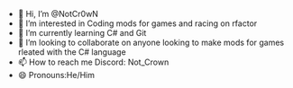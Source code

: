 - 👋 Hi, I’m @NotCr0wN
- 👀 I’m interested in Coding mods for games and racing on rfactor
- 🌱 I’m currently learning C# and Git
- 💞️ I’m looking to collaborate on anyone looking to make mods for games rleated with the C# language
- 📫 How to reach me Discord: Not_Crown
- 😄 Pronouns:He/Him
  

<!---
NotCr0wN/NotCr0wN is a ✨ special ✨ repository because its `README.md` (this file) appears on your GitHub profile.
You can click the Preview link to take a look at your changes.
--->
